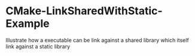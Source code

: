 CMake-LinkSharedWithStatic-Example
==================================

Illustrate how a executable can be link against a shared library which itself link against a static library
